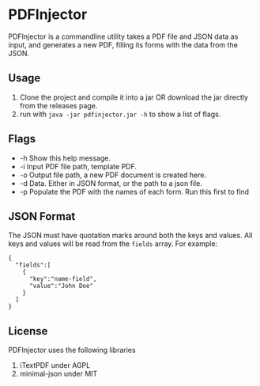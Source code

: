 # PDFInjector
PDFInjector is a commandline utility takes a PDF file and JSON data as input, and generates a new PDF, filling its forms with the data from the JSON.

## Usage
1. Clone the project and compile it into a jar OR download the jar directly from the releases page.
2. run with `java -jar pdfinjector.jar -h` to show a list of flags.

## Flags
* -h Show this help message.
* -i Input PDF file path, template PDF.
* -o Output file path, a new PDF document is created here.
* -d Data. Either in JSON format, or the path to a json file.
* -p Populate the PDF with the names of each form. Run this first to find

## JSON Format
The JSON must have quotation marks around both the keys and values. All keys and values will be read from the `fields` array.
For example:
```
{
  "fields":[
    {
      "key":"name-field",
      "value":"John Doe"
    }
  ]
}
```

## License
PDFInjector uses the following libraries
1. iTextPDF under AGPL
2. minimal-json under MIT
